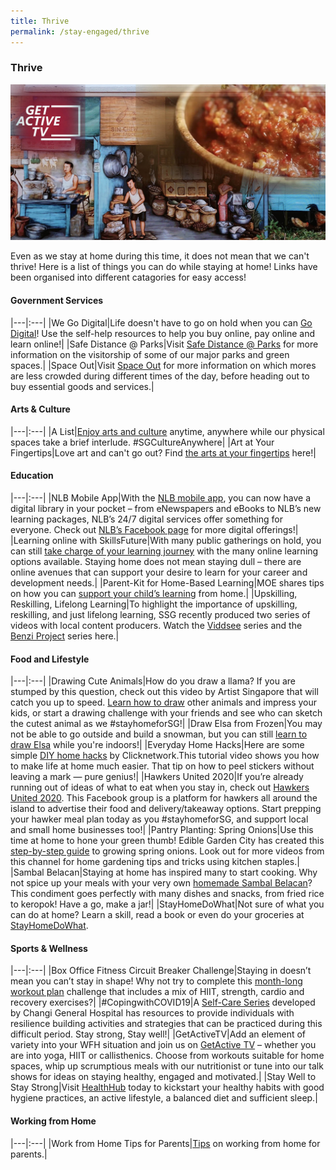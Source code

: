 ```yaml
---
title: Thrive
permalink: /stay-engaged/thrive
---
```


### Thrive

![Thrive](/images/thrive.jpg)

Even as we stay at home during this time, it does not mean that we can't thrive! Here is a list of things you can do while staying at home! Links have been organised into different catagories for easy access!


#### Government Services

|---|:---|
|We Go Digital|Life doesn't have to go on hold when you can [Go Digital](https://www.imda.gov.sg/WeGoDigital)! Use the self-help resources to help you buy online, pay online and learn online!|
|Safe Distance @ Parks|Visit [Safe Distance @ Parks](https://safedistparks.nparks.gov.sg) for more information on the visitorship of some of our major parks and green spaces.|
|Space Out|Visit [Space Out](https://www.spaceout.gov.sg) for more information on which mores are less crowded during different times of the day, before heading out to buy essential goods and services.|

#### Arts & Culture

|---|:---|
|A List|[Enjoy arts and culture](https://www.a-list.sg/sgcultureanywhere) anytime, anywhere while our physical spaces take a brief interlude. #SGCultureAnywhere|
|Art at Your Fingertips|Love art and can't go out? Find [the arts at your fingertips](https://www.straitstimes.com/lifestyle/arts/the-arts-at-your-fingertips) here!|

#### Education

|---|:---|
|NLB Mobile App|With the [NLB mobile app](https://mobileapp.nlb.gov.sg/), you can now have a digital library in your pocket – from eNewspapers and eBooks to NLB’s new learning packages, NLB’s 24/7 digital services offer something for everyone. Check out [NLB’s Facebook page](https://www.facebook.com/nlbsingapore) for more digital offerings!|
|Learning online with SkillsFuture|With many public gatherings on hold, you can still [take charge of your learning journey](https://www.myskillsfuture.sg/content/portal/en/career-resources/career-resources/campaigns/learn-online-with-skillsfuture.html) with the many online learning options available. Staying home does not mean staying dull – there are online avenues that can support your desire to learn for your career and development needs.|
|Parent-Kit for Home-Based Learning|MOE shares tips on how you can [support your child’s learning](https://www.moe.gov.sg/parentkit) from home.|
|Upskilling, Reskilling, Lifelong Learning|To highlight the importance of upskilling, reskilling, and just lifelong learning, SSG recently produced two series of videos with local content producers. Watch the [Viddsee](https://www.viddsee.com/series/tomorrow-starts-today/1) series and the [Benzi Project](https://www.youtube.com/watch?v=JREJb5N7gK0) series here.|

#### Food and Lifestyle

|---|:---|
|Drawing Cute Animals|How do you draw a llama? If you are stumped by this question, check out this video by Artist Singapore that will catch you up to speed. [Learn how to draw](https://www.youtube.com/watch?v=CchBRq_22pQ) other animals and impress your kids, or start a drawing challenge with your friends and see who can sketch the cutest animal as we #stayhomeforSG!|
|Draw Elsa from Frozen|You may not be able to go outside and build a snowman, but you can still [learn to draw Elsa](https://www.youtube.com/watch?v=uWKlzn6qU4I) while you're indoors!|
|Everyday Home Hacks|Here are some simple [DIY home hacks](https://www.youtube.com/watch?v=xmYvHdNQaG4) by Clicknetwork.This  tutorial video shows you how to make life at home much easier. That tip on how to peel stickers without leaving a mark — pure genius!|
|Hawkers United 2020|If you’re already running out of ideas of what to eat when you stay in, check out [Hawkers United 2020](https://www.facebook.com/groups/268960887438286/learning_content/). This Facebook group is a platform for hawkers all around the island to advertise their food and delivery/takeaway options. Start prepping your hawker meal plan today as you #stayhomeforSG, and support local and small home businesses too!|
|Pantry Planting: Spring Onions|Use this time at home to hone your green thumb! Edible Garden City has created this [step-by-step guide](https://www.instagram.com/tv/B-qie4wn4t1/?utm_source=ig_web_copy_link) to growing spring onions. Look out for more videos from this channel for home gardening tips and tricks using kitchen staples.|
|Sambal Belacan|Staying at home has inspired many to start cooking. Why not spice up your meals with your very own [homemade Sambal Belacan](https://www.youtube.com/watch?v=r8eCHRrBxJI)? This condiment goes perfectly with many dishes and snacks, from fried rice to keropok! Have a go, make a jar!|
|StayHomeDoWhat|Not sure of what you can do at home? Learn a skill, read a book or even do your groceries at [StayHomeDoWhat](https://stayhomedowhat.com/index/1586151758293x190541303433733760).

#### Sports & Wellness

|---|:---|
|Box Office Fitness Circuit Breaker Challenge|Staying in doesn’t mean you can’t stay in shape! Why not try to complete this [month-long workout plan](https://www.instagram.com/tv/B-qlrT1nBUA/?utm_source=ig_web_copy_link) challenge that includes a mix of HIIT, strength, cardio and recovery exercises?|
|#CopingwithCOVID19|A [Self-Care Series](https://www.cgh.com.sg/centres-services/tracs/Pages/Coping%20With%20COVID-19.aspx) developed by Changi General Hospital has resources to provide individuals with resilience building activities and strategies that can be practiced during this difficult period. Stay strong, Stay well!|
|GetActiveTV|Add an element of variety into your WFH situation and join us on [GetActive TV](https://www.youtube.com/channel/UCuxLiBJZxsbBx9tpV0KTt7A) – whether you are into yoga, HIIT or callisthenics. Choose from workouts suitable for home spaces, whip up scrumptious meals with our nutritionist or tune into our talk shows for ideas on staying healthy, engaged and motivated.|
|Stay Well to Stay Strong|Visit [HealthHub](https://www.healthhub.sg/staywell) today to kickstart your healthy habits with good hygiene practices, an active lifestyle, a balanced diet and sufficient sleep.|

#### Working from Home

|---|:---|
|Work from Home Tips for Parents|[Tips](https://www.nie.edu.sg/teacher-education/useful-resources-for-HBL-WFH/tips-for-parents-for-working-from-home-(wfh)) on working from home for parents.|


